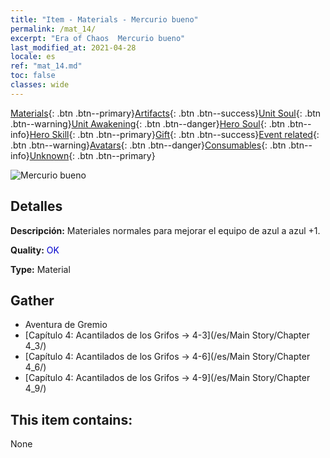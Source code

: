 ```yaml
---
title: "Item - Materials - Mercurio bueno"
permalink: /mat_14/
excerpt: "Era of Chaos  Mercurio bueno"
last_modified_at: 2021-04-28
locale: es
ref: "mat_14.md"
toc: false
classes: wide
---
```

 [Materials](/ItemsES/){: .btn .btn--primary}[Artifacts](/ItemsES/Artifacts/){: .btn .btn--success}[Unit Soul](/ItemsES/UnitSoul/){: .btn .btn--warning}[Unit Awakening](/ItemsES/UnitAwakening/){: .btn .btn--danger}[Hero Soul](/ItemsES/HeroSoul/){: .btn .btn--info}[Hero Skill](/ItemsES/HeroSkill/){: .btn .btn--primary}[Gift](/ItemsES/Gift/){: .btn .btn--success}[Event related](/ItemsES/Events/){: .btn .btn--warning}[Avatars](/ItemsES/Avatars/){: .btn .btn--danger}[Consumables](/ItemsES/Consumables/){: .btn .btn--info}[Unknown](/ItemsES/Unknown/){: .btn .btn--primary}

 ![Mercurio bueno](/images/t/i_cailiao_shuiyin1.png)

## Detalles
 **Descripción:** Materiales normales para mejorar el equipo de azul a azul +1.

 **Quality:** <span style="color: #0000CD">OK</span>

 **Type:** Material

## Gather

*    Aventura de Gremio 
*    [Capítulo 4: Acantilados de los Grifos -> 4-3](/es/Main Story/Chapter 4_3/) 
*    [Capítulo 4: Acantilados de los Grifos -> 4-6](/es/Main Story/Chapter 4_6/) 
*    [Capítulo 4: Acantilados de los Grifos -> 4-9](/es/Main Story/Chapter 4_9/) 

## This item contains:

  None

